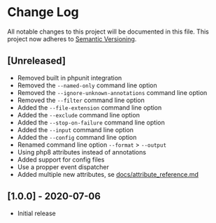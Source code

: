 # Change Log

All notable changes to this project will be documented in this file.
This project now adheres to [Semantic Versioning](http://semver.org/).

## [Unreleased]

- Removed built in phpunit integration
- Removed the `--named-only` command line option
- Removed the `--ignore-unknown-annotations` command line option
- Removed the `--filter` command line option
- Added the `--file-extension` command line option
- Added the `--exclude` command line option
- Added the `--stop-on-failure` command line option
- Added the `--input` command line option
- Added the `--config` command line option
- Renamed command line option `--format` > `--output`
- Using php8 attributes instead of annotations
- Added support for config files
- Use a propper event dispatcher
- Added multiple new attributes, se [docs/attribute_reference.md](docs/attribute_reference.md)

## [1.0.0] - 2020-07-06

- Initial release
